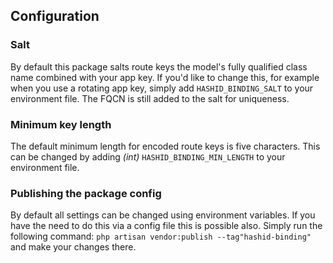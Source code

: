 ## Configuration

### Salt
By default this package salts route keys the model's fully qualified class name combined with your app key. If you'd like to change this, for example when you use a rotating app key, simply add `HASHID_BINDING_SALT` to your environment file. The FQCN is still added to the salt for uniqueness.

### Minimum key length
The default minimum length for encoded route keys is five characters. This can be changed by adding *(int)* `HASHID_BINDING_MIN_LENGTH` to your environment file.

### Publishing the package config
By default all settings can be changed using environment variables. If you have the need to do this via a config file this is possible also. Simply run the following command:
`php artisan vendor:publish --tag"hashid-binding"` and make your changes there.
